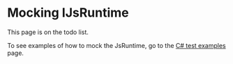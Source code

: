 # Mocking IJsRuntime

This page is on the todo list.

To see examples of how to mock the JsRuntime, go to the [C# test examples](/docs/csharp-test-examples.html#testing-components-that-use-on-ijsruntime) page.
